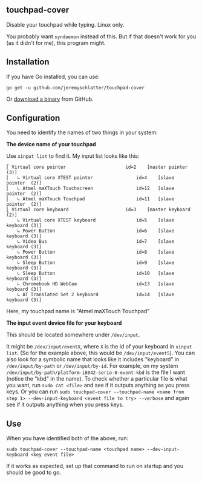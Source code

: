 touchpad-cover
--------------

Disable your touchpad while typing. Linux only.

You probably want `syndaemon` instead of this. But if that doesn't work for you (as it didn't for me), this program might.


## Installation

If you have Go installed, you can use:

    go get -u github.com/jeremyschlatter/touchpad-cover

Or [download a binary](https://github.com/jeremyschlatter/touchpad-cover/releases) from GitHub.

## Configuration

You need to identify the names of two things in your system:

**The device name of your touchpad**

Use `xinput list` to find it. My input list looks like this:

```
⎡ Virtual core pointer                    	id=2	[master pointer  (3)]
⎜   ↳ Virtual core XTEST pointer              	id=4	[slave  pointer  (2)]
⎜   ↳ Atmel maXTouch Touchscreen              	id=12	[slave  pointer  (2)]
⎜   ↳ Atmel maXTouch Touchpad                 	id=11	[slave  pointer  (2)]
⎣ Virtual core keyboard                   	id=3	[master keyboard (2)]
    ↳ Virtual core XTEST keyboard             	id=5	[slave  keyboard (3)]
    ↳ Power Button                            	id=6	[slave  keyboard (3)]
    ↳ Video Bus                               	id=7	[slave  keyboard (3)]
    ↳ Power Button                            	id=8	[slave  keyboard (3)]
    ↳ Sleep Button                            	id=9	[slave  keyboard (3)]
    ↳ Sleep Button                            	id=10	[slave  keyboard (3)]
    ↳ Chromebook HD WebCam                    	id=13	[slave  keyboard (3)]
    ↳ AT Translated Set 2 keyboard            	id=14	[slave  keyboard (3)]
```
Here, my touchpad name is "Atmel maXTouch Touchpad"

**The input event device file for your keyboard**

This should be located somewhere under `/dev/input`.

It might be `/dev/input/eventX`, where `X` is the id of your keyboard in `xinput list`. (So for the example above, this would be `/dev/input/event5`). You can also look for a symbolic name that looks like it includes "keyboard" in `/dev/input/by-path` or `/dev/input/by-id`. For example, on my system `/dev/input/by-path/platform-i8042-serio-0-event-kbd` is the file I want (notice the "kbd" in the name). To check whether a particular file is what you want, run `sudo cat <file>` and see if it outputs anything as you press keys. Or you can run `sudo touchpad-cover --touchpad-name <name from step 1> --dev-input-keyboard <event file to try> --verbose` and again see if it outputs anything when you press keys.

## Use

When you have identified both of the above, run:

    sudo touchpad-cover --touchpad-name <touchpad name> --dev-input-keyboard <key event file>
    
If it works as expected, set up that command to run on startup and you should be good to go.
